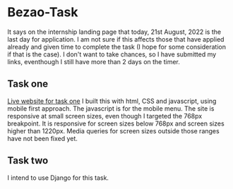 # Bezao-Task

It says on the internship landing page that today, 21st August, 2022 is the last day for application. I am not sure if this affects those that have applied already and given time to complete the task (I hope for some consideration if that is the case).
I don't want to take chances, so I have submitted my links, eventhough I still have more than 2 days on the timer.

## Task one

[Live website for task one](https://order-meal.netlify.app/)
I built this with html, CSS and javascript, using mobile first approach. The javascript is for the mobile menu.
The site is responsive at small screen sizes, even though I targeted the 768px breakpoint. It is responsive for screen sizes below 768px and screen sizes higher than 1220px. Media queries for screen sizes outside those ranges have not been fixed yet.

## Task two

I intend to use Django for this task.
